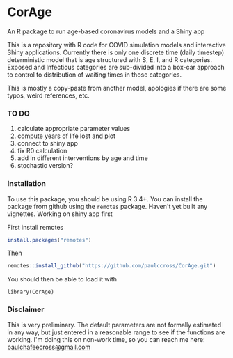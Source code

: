 CorAge
=====================================================================================
An R package to run age-based coronavirus models and a Shiny app

This is a repository with R code for COVID simulation models and interactive Shiny applications. Currently there is only one discrete time (daily timestep) deterministic model that is age structured with S, E, I, and R categories. Exposed and Infectious categories are sub-divided into a box-car approach to control to distribution of waiting times in those categories.  

This is mostly a copy-paste from another model, apologies if there are some typos, weird references, etc.

### TO DO ###
1. calculate appropriate parameter values
2. compute years of life lost and plot
3. connect to shiny app
4. fix R0 calculation
5. add in different interventions by age and time
6. stochastic version?

### Installation ###

To use this package, you should be using R 3.4+. You can install the package from github using the `remotes` package. Haven't yet built any vignettes. Working on shiny app first

First install remotes

```r
install.packages("remotes")
```
Then 
```r
remotes::install_github("https://github.com/paulccross/CorAge.git")
```

You should then be able to load it with
```
library(CorAge)
```
### Disclaimer ###

This is very preliminary. The default parameters are not formally estimated in any way, but just entered in a reasonable range to see if the functions are working. I'm doing this on non-work time, so you can reach me here: paulchafeecross@gmail.com


